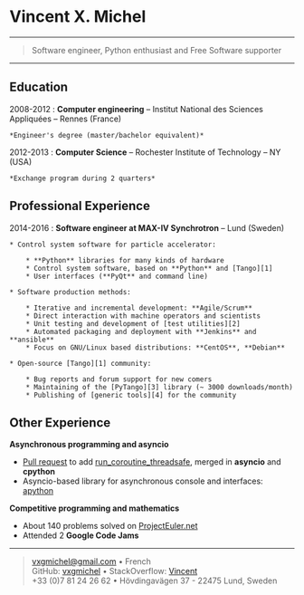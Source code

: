 Vincent X. Michel
=================

----

>  Software engineer, Python enthusiast and Free Software supporter

----

Education
---------

2008-2012
:   **Computer engineering** – Institut National des Sciences Appliquées – Rennes (France)

    *Engineer's degree (master/bachelor equivalent)*

2012-2013
:   **Computer Science** – Rochester Institute of Technology – NY (USA)

    *Exchange program during 2 quarters*

Professional Experience
----------------------

2014-2016
:   **Software engineer at MAX-IV Synchrotron** – Lund (Sweden)

    * Control system software for particle accelerator:

        * **Python** libraries for many kinds of hardware
        * Control system software, based on **Python** and [Tango][1]
        * User interfaces (**PyQt** and command line)

    * Software production methods:

        * Iterative and incremental development: **Agile/Scrum**
        * Direct interaction with machine operators and scientists
        * Unit testing and development of [test utilities][2]
        * Automated packaging and deployment with **Jenkins** and **ansible**
		* Focus on GNU/Linux based distributions: **CentOS**, **Debian**

    * Open-source [Tango][1] community:

        * Bug reports and forum support for new comers
        * Maintaining of the [PyTango][3] library (~ 3000 downloads/month)
        * Publishing of [generic tools][4] for the community

Other Experience
----------------

**Asynchronous programming and asyncio**

  * [Pull request][5] to add [run_coroutine_threadsafe][6], merged in **asyncio** and **cpython**
  * Asyncio-based library for asynchronous console and interfaces: [apython][7]

**Competitive programming and mathematics**

  * About 140 problems solved on [ProjectEuler.net][8]
  * Attended 2 **Google Code Jams**

----

> <vxgmichel@gmail.com> • French\
> GitHub: [vxgmichel][9] • StackOverflow: [Vincent][10]\
> +33 (0)7 81 24 26 62 • Hövdingavägen 37 - 22475 Lund, Sweden


[1]: http://www.tango-controls.org/
[2]: https://github.com/vxgmichel/pytango-devicetest
[3]: https://github.com/tango-cs/PyTango
[4]: https://github.com/vxgmichel/tango-gateway
[5]: https://github.com/python/asyncio/pull/273
[6]: https://docs.python.org/3/library/asyncio-task.html#asyncio.run_coroutine_threadsafe
[7]: https://github.com/vxgmichel/apython
[8]: https://projecteuler.net
[9]: https://github.com/vxgmichel/
[10]: http://stackoverflow.com/users/2846140/vincent
